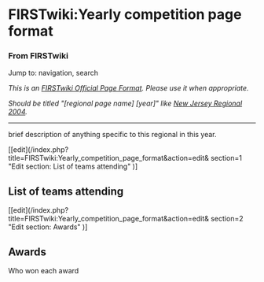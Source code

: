 # FIRSTwiki:Yearly competition page format

### From FIRSTwiki

Jump to: navigation, search

_This is an [FIRSTwiki Official Page Format](/index.php/FIRSTwiki:Page_formats
"FIRSTwiki:Page formats" ). Please use it when appropriate._

_Should be titled "[regional page name] [year]" like [New Jersey Regional
2004](/index.php/New_Jersey_Regional_2004 "New Jersey Regional 2004" )._

* * *

brief description of anything specific to this regional in this year.

[[edit](/index.php?title=FIRSTwiki:Yearly_competition_page_format&action=edit&
section=1 "Edit section: List of teams attending" )]

## List of teams attending

[[edit](/index.php?title=FIRSTwiki:Yearly_competition_page_format&action=edit&
section=2 "Edit section: Awards" )]

## Awards

Who won each award

